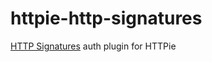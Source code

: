 # httpie-http-signatures
 [HTTP Signatures](https://tools.ietf.org/html/draft-cavage-http-signatures-07) auth plugin for HTTPie 

